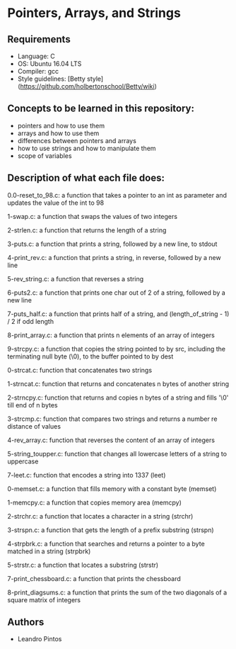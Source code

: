 # Pointers, Arrays, and Strings

## Requirements
* Language: C
* OS: Ubuntu 16.04 LTS
* Compiler: gcc
* Style guidelines: [Betty style] (https://github.com/holbertonschool/Betty/wiki)

## Concepts to be learned in this repository:
* pointers and how to use them
* arrays and how to use them
* differences between pointers and arrays
* how to use strings and how to manipulate them
* scope of variables

## Description of what each file does:
0.0-reset_to_98.c: a function that takes a pointer to an int as parameter and updates the value of the int to 98

1-swap.c: a function that swaps the values of two integers

2-strlen.c: a function that returns the length of a string

3-puts.c: a function that prints a string, followed by a new line, to stdout

4-print_rev.c: a function that prints a string, in reverse, followed by a new line

5-rev_string.c: a function that reverses a string

6-puts2.c: a function that prints one char out of 2 of a string, followed by a new line

7-puts_half.c: a function that prints half of a string, and (length_of_string - 1) / 2 if odd length

8-print_array.c: a function that prints n elements of an array of integers

9-strcpy.c: a function that copies the string pointed to by src, including the terminating null byte (\0), to the buffer pointed to by dest


0-strcat.c: function that concatenates two strings

1-strncat.c: function that returns and concatenates n bytes of another string

2-strncpy.c: function that returns and copies n bytes of a string and fills '\0' till end of n bytes

3-strcmp.c: function that compares two strings and returns a number re distance of values

4-rev_array.c: function that reverses the content of an array of integers

5-string_toupper.c: function that changes all lowercase letters of a string to uppercase

7-leet.c: function that encodes a string into 1337 (leet)


0-memset.c: a function that fills memory with a constant byte (memset)

1-memcpy.c: a function that copies memory area (memcpy)

2-strchr.c: a function that locates a character in a string (strchr)

3-strspn.c: a function that gets the length of a prefix substring (strspn)

4-strpbrk.c: a function that searches and returns a pointer to a byte matched in a string (strpbrk)

5-strstr.c: a function that locates a substring (strstr)

7-print_chessboard.c: a function that prints the chessboard

8-print_diagsums.c: a function that prints the sum of the two diagonals of a square matrix of integers

## Authors

* Leandro Pintos
